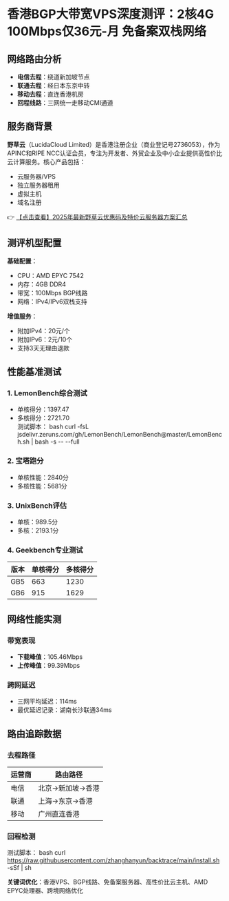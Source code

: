 # 香港BGP大带宽VPS深度测评：2核4G 100Mbps仅36元-月 免备案双栈网络

## 网络路由分析
- **电信去程**：绕道新加坡节点
- **联通去程**：经日本东京中转
- **移动去程**：直连香港机房
- **回程线路**：三网统一走移动CMI通道

## 服务商背景
**野草云**（LucidaCloud Limited）是香港注册企业（商业登记号2736053），作为APINC和RIPE NCC认证会员，专注为开发者、外贸企业及中小企业提供高性价比云计算服务。核心产品包括：
- 云服务器/VPS
- 独立服务器租用
- 虚拟主机
- 域名注册

👉 [【点击查看】2025年最新野草云优惠码及特价云服务器方案汇总](https://bit.ly/yecaoyun)

## 测评机型配置
**基础配置**：
- CPU：AMD EPYC 7542
- 内存：4GB DDR4
- 带宽：100Mbps BGP线路
- 网络：IPv4/IPv6双栈支持

**增值服务**：
- 附加IPv4：20元/个
- 附加IPv6：2元/10个
- 支持3天无理由退款

## 性能基准测试
### 1. LemonBench综合测试
- 单核得分：1397.47
- 多核得分：2721.70  
测试脚本：
bash
curl -fsL jsdelivr.zeruns.com/gh/LemonBench/LemonBench@master/LemonBench.sh | bash -s -- --full

### 2. 宝塔跑分
- 单核性能：2840分
- 多核性能：5681分

### 3. UnixBench评估
- 单核：989.5分
- 多核：2193.1分

### 4. Geekbench专业测试
| 版本   | 单核得分 | 多核得分 |
|--------|----------|----------|
| GB5    | 663      | 1230     |
| GB6    | 915      | 1629     |

## 网络性能实测
### 带宽表现
- **下载峰值**：105.46Mbps
- **上传峰值**：99.39Mbps

### 跨网延迟
- 三网平均延迟：114ms
- 最优延迟记录：湖南长沙联通34ms

## 路由追踪数据
### 去程路径
| 运营商 | 路由路径               |
|--------|------------------------|
| 电信   | 北京→新加坡→香港       |
| 联通   | 上海→东京→香港         |
| 移动   | 广州直连香港           |

### 回程检测
测试脚本：
bash
curl https://raw.githubusercontent.com/zhanghanyun/backtrace/main/install.sh -sSf | sh

**关键词优化**：香港VPS、BGP线路、免备案服务器、高性价比云主机、AMD EPYC处理器、跨境网络优化